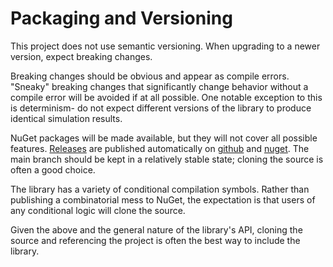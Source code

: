# Packaging and Versioning

This project does not use semantic versioning. When upgrading to a newer version, expect breaking changes. 

Breaking changes should be obvious and appear as compile errors. "Sneaky" breaking changes that significantly change behavior without a compile error will be avoided if at all possible. One notable exception to this is determinism- do not expect different versions of the library to produce identical simulation results.

NuGet packages will be made available, but they will not cover all possible features. [Releases](https://github.com/bepu/bepuphysics2/releases) are published automatically on [github](https://github.com/orgs/bepu/packages?repo_name=bepuphysics2) and [nuget](https://www.nuget.org/packages/BepuPhysics). The main branch should be kept in a relatively stable state; cloning the source is often a good choice.

The library has a variety of conditional compilation symbols. Rather than publishing a combinatorial mess to NuGet, the expectation is that users of any conditional logic will clone the source.

Given the above and the general nature of the library's API, cloning the source and referencing the project is often the best way to include the library.